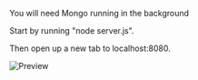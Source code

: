 You will need Mongo running in the background

Start by running "node server.js".

Then open up a new tab to localhost:8080.

![Preview](https://imgur.com/wVKPwcv.png)
